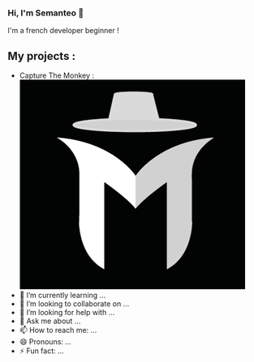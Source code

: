 ### Hi, I'm Semanteo 👋

I'm a french developer beginner !

## My projects :
- Capture The Monkey : 
![Logo](/logo_discord.png)
- 🌱 I’m currently learning ...
- 👯 I’m looking to collaborate on ...
- 🤔 I’m looking for help with ...
- 💬 Ask me about ...
- 📫 How to reach me: ...
- 😄 Pronouns: ...
- ⚡ Fun fact: ...
